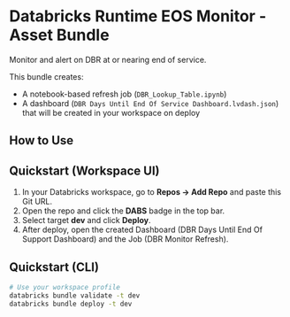 # Databricks Runtime EOS Monitor - Asset Bundle
Monitor and alert on DBR at or nearing end of service.

This bundle creates:
- A notebook-based refresh job (`DBR_Lookup_Table.ipynb`)
- A dashboard (`DBR Days Until End Of Service Dashboard.lvdash.json`) that will be created in your workspace on deploy

## How to Use

## Quickstart (Workspace UI)
1. In your Databricks workspace, go to **Repos → Add Repo** and paste this Git URL.
2. Open the repo and click the **DABS** badge in the top bar.
3. Select target **dev** and click **Deploy**.
4. After deploy, open the created Dashboard (DBR Days Until End Of Support Dashboard) and the Job (DBR Monitor Refresh).

## Quickstart (CLI)
```bash
# Use your workspace profile
databricks bundle validate -t dev
databricks bundle deploy -t dev

